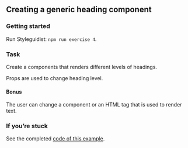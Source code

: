 ## Creating a generic heading component

### Getting started

Run Styleguidist: `npm run exercise 4`.

### Task

Create a components that renders different levels of headings.

Props are used to change heading level.

#### Bonus

The user can change a component or an HTML tag that is used to render text.

### If you’re stuck

See the completed [code of this example](../../components/core/Heading/Heading.js).
